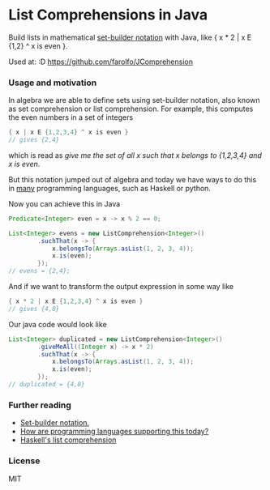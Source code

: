 # List Comprehensions in Java
Build lists in mathematical [set-builder notation](https://en.wikipedia.org/wiki/Set-builder_notation) with Java, like { x * 2 | x E {1,2} ^ x is even }.

Used at: :D https://github.com/farolfo/JComprehension

### Usage and motivation

In algebra we are able to define sets using set-builder notation, also known as set comprehension or list comprehension. For example, this computes the even numbers in a set of integers

```java
{ x | x E {1,2,3,4} ^ x is even }
// gives {2,4}
```

which is read as _give me the set of all x such that x belongs to {1,2,3,4} and x is even_.

But this notation jumped out of algebra and today we have ways to do this in [many](https://en.wikipedia.org/wiki/Comparison_of_programming_languages_(list_comprehension)) programming languages, such as Haskell or python.

Now you can achieve this in Java

```java
Predicate<Integer> even = x -> x % 2 == 0;

List<Integer> evens = new ListComprehension<Integer>()
        .suchThat(x -> {
            x.belongsTo(Arrays.asList(1, 2, 3, 4));
            x.is(even);
        });
// evens = {2,4};
```

And if we want to transform the output expression in some way like

```java
{ x * 2 | x E {1,2,3,4} ^ x is even }
// gives {4,8}
```

Our java code would look like

```java
List<Integer> duplicated = new ListComprehension<Integer>()
        .giveMeAll((Integer x) -> x * 2)
        .suchThat(x -> {
            x.belongsTo(Arrays.asList(1, 2, 3, 4));
            x.is(even);
        });
// duplicated = {4,8}
```

### Further reading

* [Set-builder notation.](https://en.wikipedia.org/wiki/Set-builder_notation)
* [How are programming languages supporting this today?](https://en.wikipedia.org/wiki/Comparison_of_programming_languages_(list_comprehension))
* [Haskell's list comprehension](http://learnyouahaskell.com/starting-out#im-a-list-comprehension)

### License

MIT
